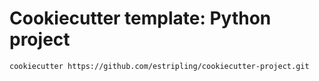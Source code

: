 # Cookiecutter template: Python project

```shell
cookiecutter https://github.com/estripling/cookiecutter-project.git
```
